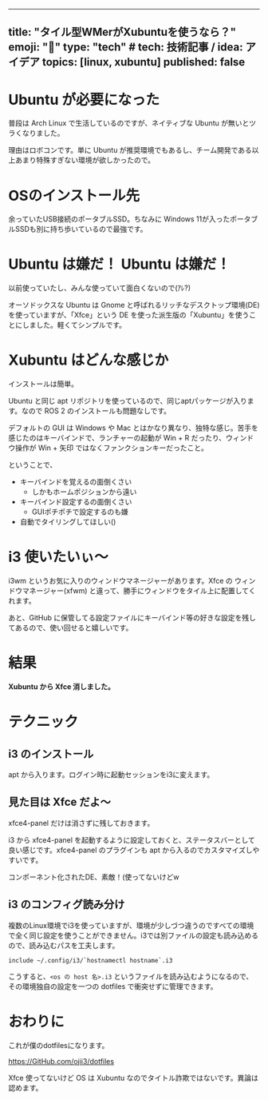 ---
title: "タイル型WMerがXubuntuを使うなら？"
emoji: "👋"
type: "tech" # tech: 技術記事 / idea: アイデア
topics: [linux, xubuntu]
published: false
--

# Ubuntu が必要になった

普段は Arch Linux で生活しているのですが、ネイティブな Ubuntu が無いとツラくなりました。

理由はロボコンです。単に Ubuntu が推奨環境でもあるし、チーム開発である以上あまり特殊すぎない環境が欲しかったので。

# OSのインストール先

余っていたUSB接続のポータブルSSD。ちなみに Windows 11が入ったポータブルSSDも別に持ち歩いているので最強です。

# Ubuntu は嫌だ！ Ubuntu は嫌だ！

以前使っていたし、みんな使っていて面白くないので(ｱﾚ?)

オーソドックスな Ubuntu は Gnome と呼ばれるリッチなデスクトップ環境(DE)を使っていますが、「Xfce」という DE を使った派生版の「Xubuntu」を使うことにしました。軽くてシンプルです。

# Xubuntu はどんな感じか

インストールは簡単。

Ubuntu と同じ apt リポジトリを使っているので、同じaptパッケージが入ります。なので ROS 2 のインストールも問題なしです。

デフォルトの GUI は Windows や Mac とはかなり異なり、独特な感じ。苦手を感じたのはキーバインドで、ランチャーの起動が Win + R だったり、ウィンドウ操作が Win + 矢印 ではなくファンクションキーだったこと。

ということで、

- キーバインドを覚えるの面倒くさい
  - しかもホームポジションから遠い
- キーバインド設定するの面倒くさい
  - GUIポチポチで設定するのも嫌
- 自動でタイリングしてほしい()

# i3 使いたいぃ〜

i3wm というお気に入りのウィンドウマネージャーがあります。Xfce の ウィンドウマネージャー(xfwm) と違って、勝手にウィンドウをタイル上に配置してくれます。

あと、GitHub に保管してる設定ファイルにキーバインド等の好きな設定を残してあるので、使い回せると嬉しいです。

# 結果

**Xubuntu から Xfce 消しました。**

# テクニック

## i3 のインストール

apt から入ります。ログイン時に起動セッションをi3に変えます。

## 見た目は Xfce だよ〜

xfce4-panel だけは消さずに残しておきます。

i3 から xfce4-panel を起動するように設定しておくと、ステータスバーとして良い感じです。xfce4-panel のプラグインも apt から入るのでカスタマイズしやすいです。

コンポーネント化されたDE、素敵！(使ってないけどw

## i3 のコンフィグ読み分け

複数のLinux環境でi3を使っていますが、環境が少しづつ違うのですべての環境で全く同じ設定を使うことができません。i3では別ファイルの設定も読み込めるので、読み込むパスを工夫します。

```
include ~/.config/i3/`hostnamectl hostname`.i3
```

こうすると、`<os の host 名>.i3` というファイルを読み込むようになるので、その環境独自の設定を一つの dotfiles で衝突せずに管理できます。

# おわりに

これが僕のdotfilesになります。

https://GitHub.com/ojii3/dotfiles

Xfce 使ってないけど OS は Xubuntu なのでタイトル詐欺ではないです。異論は認めます。